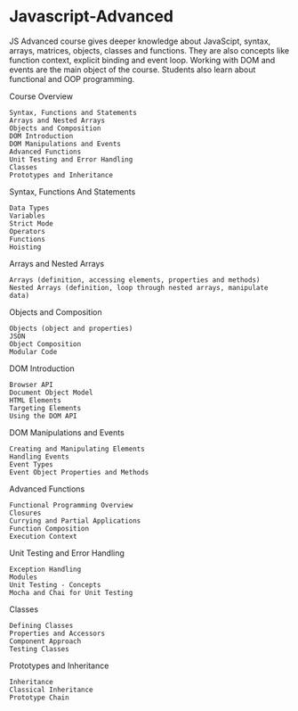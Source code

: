 # Javascript-Advanced
JS Advanced course gives deeper knowledge about JavaScipt, syntax, arrays, matrices, objects, classes and functions. They are also concepts like function context, explicit binding and event loop. Working with DOM and events are the main object of the course. Students also learn about functional and OOP programming.




Course Overview

    Syntax, Functions and Statements
    Arrays and Nested Arrays
    Objects and Composition
    DOM Introduction
    DOM Manipulations and Events
    Advanced Functions
    Unit Testing and Error Handling
    Classes
    Prototypes and Inheritance

Syntax, Functions And Statements

    Data Types
    Variables
    Strict Mode
    Operators
    Functions
    Hoisting

Arrays and Nested Arrays

    Arrays (definition, accessing elements, properties and methods)
    Nested Arrays (definition, loop through nested arrays, manipulate data)

Objects and Composition

    Objects (object and properties)
    JSON
    Object Composition
    Modular Code

DOM Introduction

    Browser API
    Document Object Model
    HTML Elements
    Targeting Elements
    Using the DOM API

DOM Manipulations and Events

    Creating and Manipulating Elements
    Handling Events
    Event Types
    Event Object Properties and Methods

Advanced Functions

    Functional Programming Overview
    Closures
    Currying and Partial Applications
    Function Composition
    Execution Context

Unit Testing and Error Handling

    Exception Handling
    Modules
    Unit Testing - Concepts
    Mocha and Chai for Unit Testing

Classes

    Defining Classes
    Properties and Accessors
    Component Approach
    Testing Classes

Prototypes and Inheritance

    Inheritance
    Classical Inheritance
    Prototype Chain
